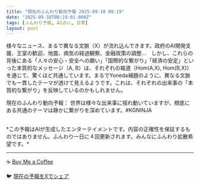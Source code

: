 ```yaml
---
title: "現在のふんわり動向予報 2025-09-18 08:19"
date: "2025-09-18T08:19:01.000Z"
tags: [ふんわり予報, AI占い, 日常]
layout: post
---
```


様々なニュース、まるで異なる文脈（X）が流れ込んできます。政府のAI開発支援、王室の歓迎、地震、病気の経過観察、金融政策の調整…　しかし、これらの背後にある「人々の安心・安全への願い」「国際的な繋がり」「経済の安定」といった本質的なメッセージ（A, B）は、それぞれの報道（Hom(A,X), Hom(B,X)）を通じて、驚くほど共通しています。まるでYoneda補題のように、異なる文脈でも一貫したテーマが透けて見えるようです。これは、それぞれの出来事の「本質的な繋がり」を反映しているのかもしれません。

現在のふんわり動向予報：
世界は様々な出来事に揺れ動いていますが、根底にある共通のテーマは静かに繋がりを深めています。#KGNINJA

<br>
*この予報はAIが生成したエンターテイメントです。内容の正確性を保証するものではありません。ふんわり一日に４回更新されます。みんなにふんわり拡散希望です。*

---
☕️ [Buy Me a Coffee](https://www.buymeacoffee.com/kgninja)

🐦 [現在の予報をXでシェア](https://twitter.com/intent/tweet?text=%E7%8F%BE%E5%9C%A8%E3%81%AE%E3%81%B5%E3%82%93%E3%82%8F%E3%82%8A%E4%BA%88%E5%A0%B1%3A%20%E3%80%8C%E6%A7%98%E3%80%85%E3%81%AA%E3%83%8B%E3%83%A5%E3%83%BC%E3%82%B9%E3%80%81%E3%81%BE%E3%82%8B%E3%81%A7%E7%95%B0%E3%81%AA%E3%82%8B%E6%96%87%E8%84%88%EF%BC%88X%EF%BC%89%E3%81%8C%E6%B5%81%E3%82%8C%E8%BE%BC%E3%82%93%E3%81%A7%E3%81%8D%E3%81%BE%E3%81%99%E3%80%82%E3%80%8D%23KGNINJA%20%E7%B6%9A%E3%81%8D%E3%81%AF%E3%83%96%E3%83%AD%E3%82%B0%E3%81%A7%EF%BC%81%F0%9F%91%87&url=https%3A%2F%2Fkg-ninja.github.io%2FFunwariyoso%2F)
